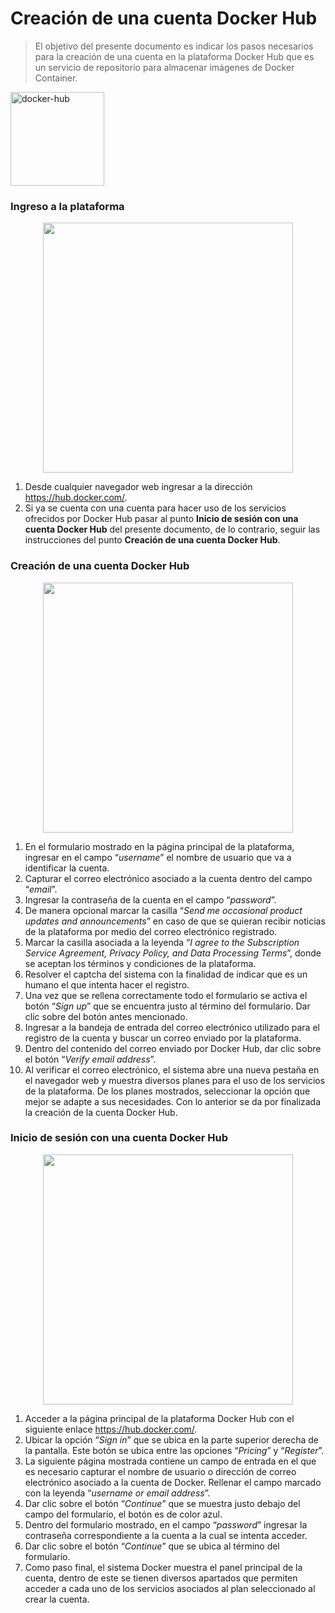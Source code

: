 # Creación de una cuenta Docker Hub

> El objetivo del presente documento es indicar los pasos necesarios para la creación de una cuenta en la plataforma Docker Hub que es un servicio de repositorio para almacenar imágenes de Docker Container.

<img width="150" alt="docker-hub" src="https://user-images.githubusercontent.com/132395579/235978567-bfe2278f-0014-49de-af32-6b62da99e4c6.png">

### Ingreso a la plataforma
<p align="center">
  <img src="https://user-images.githubusercontent.com/132395579/236000744-15681d38-c865-4815-b427-3acbf6ffa86e.png" width="400px"/>
</p>

1. Desde cualquier navegador web ingresar a la dirección https://hub.docker.com/.
1. Si ya se cuenta con una cuenta para hacer uso de los servicios ofrecidos por Docker Hub pasar al punto **Inicio de sesión con una cuenta Docker Hub** del presente documento, de lo contrario, seguir las instrucciones del punto **Creación de una cuenta Docker Hub**.

### Creación de una cuenta Docker Hub
<p align="center">
  <img src="https://user-images.githubusercontent.com/132395579/236001180-b5579e7e-3411-46e6-b4b7-e6b141b7261d.png" width="400px"/>
</p>

1. En el formulario mostrado en la página principal de la plataforma, ingresar en el campo “*username*” el nombre de usuario que va a identificar la cuenta.
1. Capturar el correo electrónico asociado a la cuenta dentro del campo “*email*”.
1. Ingresar la contraseña de la cuenta en el campo “*password*”.
1. De manera opcional marcar la casilla “*Send me occasional product updates and announcements*” en caso de que se quieran recibir noticias de la plataforma por medio del correo electrónico registrado.
1. Marcar la casilla asociada a la leyenda “*I agree to the Subscription Service Agreement, Privacy Policy, and Data Processing Terms*”, donde se aceptan los términos y condiciones de la plataforma.
1. Resolver el captcha del sistema con la finalidad de indicar que es un humano el que intenta hacer el registro.
1. Una vez que se rellena correctamente todo el formulario se activa el botón “*Sign up*” que se encuentra justo al término del formulario. Dar clic sobre del botón antes mencionado.
1. Ingresar a la bandeja de entrada del correo electrónico utilizado para el registro de la cuenta y buscar un correo enviado por la plataforma.
1. Dentro del contenido del correo enviado por Docker Hub, dar clic sobre el botón “*Verify email address*”. 
1. Al verificar el correo electrónico, el sistema abre una nueva pestaña en el navegador web y muestra diversos planes para el uso de los servicios de la plataforma. De los planes mostrados, seleccionar la opción que mejor se adapte a sus necesidades. Con lo anterior se da por finalizada la creación de la cuenta Docker Hub.

### Inicio de sesión con una cuenta Docker Hub
<p align="center">
  <img src="https://user-images.githubusercontent.com/132395579/236001329-d5cc2366-c856-4200-bf69-3eb1813be370.png" width="400px"/>
</p>

1. Acceder a la página principal de la plataforma Docker Hub con el siguiente enlace https://hub.docker.com/.
1. Ubicar la opción “*Sign in*” que se ubica en la parte superior derecha de la pantalla. Este botón se ubica entre las opciones “*Pricing*” y “*Register*”.
1. La siguiente página mostrada contiene un campo de entrada en el que es necesario capturar el nombre de usuario o dirección de correo electrónico asociado a la cuenta de Docker. Rellenar el campo marcado con la leyenda “*username or email address*”.
1. Dar clic sobre el botón “*Continue*” que se muestra justo debajo del campo del formulario, el botón es de color azul.
1. Dentro del formulario mostrado, en el campo “*password*” ingresar la contraseña correspondiente a la cuenta a la cual se intenta acceder.
1. Dar clic sobre el botón “*Continue*” que se ubica al término del formulario.
1. Como paso final, el sistema Docker muestra el panel principal de la cuenta, dentro de este se tienen diversos apartados que permiten acceder a cada uno de los servicios asociados al plan seleccionado al crear la cuenta.
